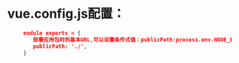 # vue.config.js配置：
```json
     module exports = {
        部署应用包时的基本URL,可以设置条件式值：publicPath:process.env.NODE_ENV ===‘production’?'production-sub-path/':'/' 
        publicPath: './', 
     }
 ```
